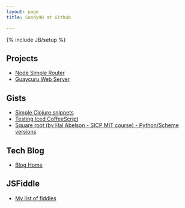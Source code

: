 ```yaml
---
layout: page
title: Sandy98 at Github

---
```

{% include JB/setup %}

    
## Projects
* [Node Simple Router](https://github.com/sandy98/node-simple-router)
* [Guaycuru Web Server](https://github.com/sandy98/guaycuru)

## Gists
<ul class="linkss-ul">
    <li><a target="_blank" href="https://gist.github.com/989424">Simple Clojure snippets</a></li>
    <li><a target="_blank" href="https://gist.github.com/2514318">Testing Iced CoffeeScript</a></li>
    <li><a target="_blank" href="https://gist.github.com/2575074">Square root (by Hal Abelson - SICP MIT course) - Python/Scheme versions</a></li>
</ul>

## Tech Blog
* [Blog Home](/public/blog)

## JSFiddle
* [My list of fiddles](http://jsfiddle.net/user/sandy98/fiddles/)